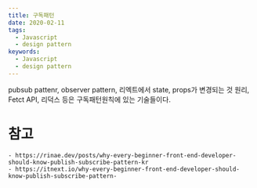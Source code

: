 ```yaml
---
title: 구독패턴
date: 2020-02-11
tags:
  - Javascript
  - design pattern
keywords:
  - Javascript
  - design pattern
---
```


pubsub pattenr, observer pattern, 리엑트에서 state, props가 변경되는 것 원리, Fetct API, 리덕스 등은 구독패턴원칙에 있는 기술들이다. 

# 참고 
    - https://rinae.dev/posts/why-every-beginner-front-end-developer-should-know-publish-subscribe-pattern-kr
    - https://itnext.io/why-every-beginner-front-end-developer-should-know-publish-subscribe-pattern-